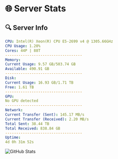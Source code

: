 # 🌐 Server Stats
## 🔍 Server Info
```yaml
CPU: Intel(R) Xeon(R) CPU E5-2699 v4 @ 1305.66GHz
CPU Usage: 1.20%
Cores: 44P | 88T
-----------------------------------
Memory:
Current Usage: 9.57 GB/503.74 GB
Available: 490.91 GB
-----------------------------------
Disk:
Current Usage: 16.93 GB/1.71 TB
Free: 1.61 TB
-----------------------------------
GPU:
No GPU detected
-----------------------------------
Network:
Current Transfer (Sent): 145.17 MB/s
Current Transfer (Received): 2.20 MB/s
Total Sent: 38.44 TB
Total Received: 838.84 GB
-----------------------------------
Uptime:
4d 0h 31m 52s
```
![GitHub Stats](https://img.shields.io/badge/Updated-2025-02-11_23:15:10-blue)